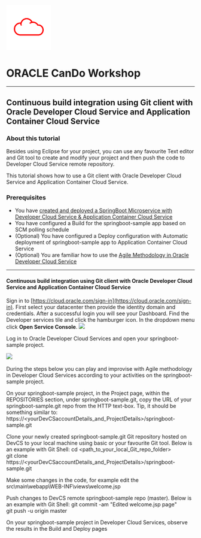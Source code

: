 ![](../common/images/customer.logo.png)
---
# ORACLE CanDo Workshop #
-----
## Continuous build integration using Git client with Oracle Developer Cloud Service and Application Container Cloud Service ##

### About this tutorial ###
Besides using Eclipse for your project, you can use any favourite Text editor and Git tool to create and modify your project and then push the code to Developer Cloud Service remote repository.

This tutorial shows how to use a Git client with Oracle Developer Cloud Service and Application Container Cloud Service.

### Prerequisites ###

- You have [created and deployed a SpringBoot Microservice with Developer Cloud Service & Application Container Cloud Service](springboot-sample/README.md)
- You have configured a Build for the springboot-sample app based on SCM polling schedule
- (Optional) You have configured a Deploy configuration with Automatic deployment of springboot-sample app to Application Container Cloud Service 
- (Optional) You are familiar how to use the [Agile Methodology in Oracle Developer Cloud Service](agile/README.md) 

----

#### Continuous build integration using Git client with Oracle Developer Cloud Service and Application Container Cloud Service ####

Sign in to [https://cloud.oracle.com/sign-in](https://cloud.oracle.com/sign-in). First select your datacenter then provide the identity domain and credentials. After a successful login you will see your Dashboard. Find the Developer services tile and click the hamburger icon. In the dropdown menu click **Open Service Console**.
![](images/01.dashboard.png)

Log in to Oracle Developer Cloud Services and open your springboot-sample project.

![](images/20.open.devcs.project.png)


During the steps below you can play and improvise with Agile methodology in Developer Cloud Services according to your activities on the springboot-sample project.


On your springboot-sample project, in the Project page, within the REPOSITORIES section, under springboot-sample.git, copy the URL of your springboot-sample.git repo from the HTTP text-box. Tip, it should be something similar to: https://<yourDevCSaccountDetails_and_ProjectDetails>/springboot-sample.git 

Clone your newly created springboot-sample.git Git repository hosted on DevCS to your local machine using basic or your favourite Git tool. 
Below is an example with Git Shell:
    cd <path_to_your_local_Git_repo_folder>		
    git clone https://<yourDevCSaccountDetails_and_ProjectDetails>/springboot-sample.git 

Make some changes in the code, for example edit the src\main\webapp\WEB-INF\views\welcome.jsp 

Push changes to DevCS remote springboot-sample repo (master). 
Below is an example with Git Shell:
    git commit -am "Edited welcome.jsp page"		
    git push -u origin master

On your springboot-sample project in Developer Cloud Services, observe the results in the Build and Deploy pages





